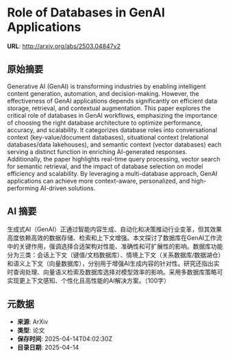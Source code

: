 # Role of Databases in GenAI Applications

**URL**: http://arxiv.org/abs/2503.04847v2

## 原始摘要

Generative AI (GenAI) is transforming industries by enabling intelligent
content generation, automation, and decision-making. However, the effectiveness
of GenAI applications depends significantly on efficient data storage,
retrieval, and contextual augmentation. This paper explores the critical role
of databases in GenAI workflows, emphasizing the importance of choosing the
right database architecture to optimize performance, accuracy, and scalability.
It categorizes database roles into conversational context (key-value/document
databases), situational context (relational databases/data lakehouses), and
semantic context (vector databases) each serving a distinct function in
enriching AI-generated responses. Additionally, the paper highlights real-time
query processing, vector search for semantic retrieval, and the impact of
database selection on model efficiency and scalability. By leveraging a
multi-database approach, GenAI applications can achieve more context-aware,
personalized, and high-performing AI-driven solutions.


## AI 摘要

生成式AI（GenAI）正通过智能内容生成、自动化和决策推动行业变革，但其效果高度依赖高效的数据存储、检索和上下文增强。本文探讨了数据库在GenAI工作流中的关键作用，强调选择合适架构对性能、准确性和可扩展性的影响。数据库功能分为三类：会话上下文（键值/文档数据库）、情境上下文（关系数据库/数据湖仓）和语义上下文（向量数据库），分别用于增强AI生成内容的针对性。研究还指出实时查询处理、向量语义检索及数据库选择对模型效率的影响。采用多数据库策略可实现更上下文感知、个性化且高性能的AI解决方案。（100字）

## 元数据

- **来源**: ArXiv
- **类型**: 论文
- **保存时间**: 2025-04-14T04:02:30Z
- **目录日期**: 2025-04-14
